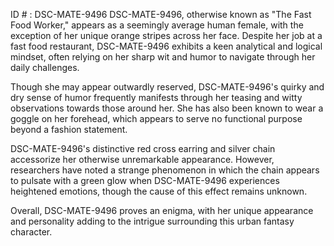 ID # : DSC-MATE-9496
DSC-MATE-9496, otherwise known as "The Fast Food Worker," appears as a seemingly average human female, with the exception of her unique orange stripes across her face. Despite her job at a fast food restaurant, DSC-MATE-9496 exhibits a keen analytical and logical mindset, often relying on her sharp wit and humor to navigate through her daily challenges.

Though she may appear outwardly reserved, DSC-MATE-9496's quirky and dry sense of humor frequently manifests through her teasing and witty observations towards those around her. She has also been known to wear a goggle on her forehead, which appears to serve no functional purpose beyond a fashion statement.

DSC-MATE-9496's distinctive red cross earring and silver chain accessorize her otherwise unremarkable appearance. However, researchers have noted a strange phenomenon in which the chain appears to pulsate with a green glow when DSC-MATE-9496 experiences heightened emotions, though the cause of this effect remains unknown.

Overall, DSC-MATE-9496 proves an enigma, with her unique appearance and personality adding to the intrigue surrounding this urban fantasy character.